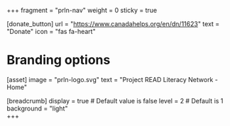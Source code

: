 +++
fragment = "prln-nav"
weight = 0
sticky = true

[donate_button]
  url = "https://www.canadahelps.org/en/dn/11623"
  text = "Donate" 
  icon = "fas fa-heart"
 

# Branding options
[asset]
  image = "prln-logo.svg"
  text = "Project READ Literacy Network - Home"
  
[breadcrumb]
  display = true # Default value is false
  level = 2 # Default is 1
  background = "light"  
+++
